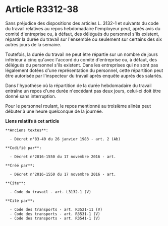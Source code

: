 # Article R3312-38

Sans préjudice des dispositions des articles L. 3132-1 et suivants du code du travail relatives au repos hebdomadaire
l'employeur peut, après avis du comité d'entreprise ou, à défaut, des délégués du personnel s'ils existent, répartir la durée
du travail sur l'ensemble ou seulement sur certains des six autres jours de la semaine. 

Toutefois, la durée du travail ne peut être répartie sur un nombre de jours inférieur à cinq qu'avec l'accord du comité
d'entreprise ou, à défaut, des délégués du personnel s'ils existent. Dans les entreprises qui ne sont pas légalement dotées
d'une représentation du personnel, cette répartition peut être autorisée par l'inspecteur du travail après enquête auprès des
salariés. 

Dans l'hypothèse où la répartition de la durée hebdomadaire du travail entraîne un repos d'une durée n'excédant pas deux
jours, celui-ci doit être donné sans interruption. 

Pour le personnel roulant, le repos mentionné au troisième alinéa peut débuter à une heure quelconque de la journée.

**Liens relatifs à cet article**

	**Anciens textes**:

	  - Décret n°83-40 du 26 janvier 1983 - art. 2 (Ab)

	**Codifié par**:

	  - Décret n°2016-1550 du 17 novembre 2016 - art.

	**Créé par**:

	  - Décret n°2016-1550 du 17 novembre 2016 - art.

	**Cite**:

	  - Code du travail - art. L3132-1 (V)

	**Cité par**:

	  - Code des transports - art. R3521-11 (V)
	  - Code des transports - art. R3531-1 (V)
	  - Code des transports - art. R3541-1 (V)
